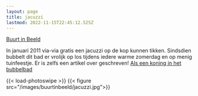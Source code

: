 ```yaml
---
layout: page
title: jacuzzi
lastmod: 2022-11-15T22:45:12.525Z
---
```

[Buurt in Beeld](/buurtinbeeld/)  

In januari 2011 via-via gratis een jacuzzi op de kop kunnen tikken. Sindsdien bubbelt dit bad er vrolijk op los tijdens iedere warme zomerdag en op menig tuinfeestje. Er is zelfs een artikel over geschreven! [Als een koning in het bubbelbad](/media/20130107-als-een-koning/)

{{< load-photoswipe >}}
{{< figure src="/images/buurtinbeeld/jacuzzi.jpg">}}

